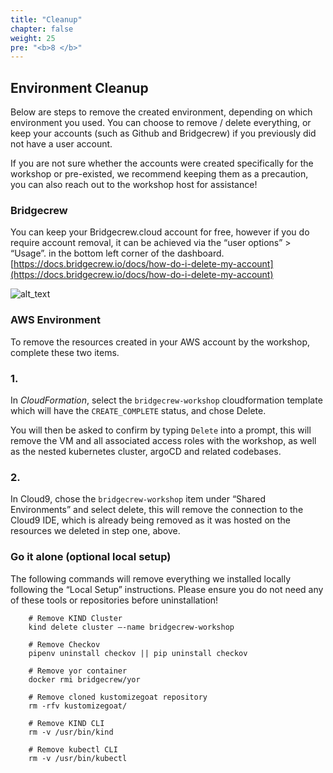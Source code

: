 ```yaml
---
title: "Cleanup"
chapter: false
weight: 25
pre: "<b>8 </b>"
---
```


## Environment Cleanup

Below are steps to remove the created environment, depending on which environment you used. You can choose to remove / delete everything, or keep your accounts (such as Github and Bridgecrew) if you previously did not have a user account.

If you are not sure whether the accounts were created specifically for the workshop or pre-existed, we recommend keeping them as a precaution, you can also reach out to the workshop host for assistance!


### Bridgecrew


You can keep your Bridgecrew.cloud account for free, however if you do require account removal, it can be achieved via the “user options” > “Usage”. in the bottom left corner of the dashboard. [https://docs.bridgecrew.io/docs/how-do-i-delete-my-account](https://docs.bridgecrew.io/docs/how-do-i-delete-my-account)

    
![alt_text](images/bcDeleteAccount.png "image_tooltip")
     
### AWS Environment 


To remove the resources created in your AWS account by the workshop, complete these two items.


### 1.

In *CloudFormation*, select the `bridgecrew-workshop` cloudformation template which will have the `CREATE_COMPLETE` status, and chose Delete.

You will then be asked to confirm by typing `Delete` into a prompt, this will remove the VM and all associated access roles with the workshop, as well as the nested kubernetes cluster, argoCD and related codebases.

### 2. 
In Cloud9, chose the `bridgecrew-workshop` item under “Shared Environments” and select delete, this will remove the connection to the Cloud9 IDE, which is already being removed as it was hosted on the resources we deleted in step one, above.	



### Go it alone (optional local setup)


The following commands will remove everything we installed locally following the “Local Setup” instructions. Please ensure you do not need any of these tools or repositories before uninstallation!

```
    # Remove KIND Cluster
    kind delete cluster –-name bridgecrew-workshop

    # Remove Checkov
    pipenv uninstall checkov || pip uninstall checkov

    # Remove yor container
    docker rmi bridgecrew/yor

    # Remove cloned kustomizegoat repository
    rm -rfv kustomizegoat/

    # Remove KIND CLI
    rm -v /usr/bin/kind

    # Remove kubectl CLI
    rm -v /usr/bin/kubectl
